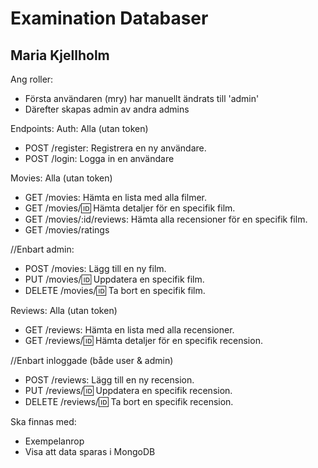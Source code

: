 # Examination Databaser
## Maria Kjellholm

Ang roller:
- Första användaren (mry) har manuellt ändrats till 'admin'
- Därefter skapas admin av andra admins

Endpoints:
Auth:
Alla (utan token)
- POST /register: Registrera en ny användare.
- POST /login: Logga in en användare

Movies:
Alla (utan token)
- GET /movies: Hämta en lista med alla filmer.
- GET /movies/:id: Hämta detaljer för en specifik film.
- GET /movies/:id/reviews: Hämta alla recensioner för en specifik film.
- GET /movies/ratings

//Enbart admin:
- POST /movies: Lägg till en ny film.
- PUT /movies/:id: Uppdatera en specifik film.
- DELETE /movies/:id: Ta bort en specifik film.

Reviews:
Alla (utan token)
- GET /reviews: Hämta en lista med alla recensioner.
- GET /reviews/:id: Hämta detaljer för en specifik recension.

//Enbart inloggade (både user & admin)
- POST /reviews: Lägg till en ny recension.
- PUT /reviews/:id: Uppdatera en specifik recension.
- DELETE /reviews/:id: Ta bort en specifik recension.

Ska finnas med:
- Exempelanrop
- Visa att data sparas i MongoDB
